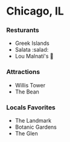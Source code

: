 # Chicago, IL

### Resturants
- Greek Islands
- Salata :salad:
- Lou Malnati's :pizza:

### Attractions
- Willis Tower
- The Bean

### Locals Favorites
- The Landmark
- Botanic Gardens
- The Glen
